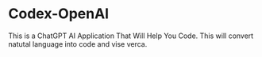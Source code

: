 # Codex-OpenAI

This is a ChatGPT AI Application That Will Help You Code.
This will convert natutal language into code and vise verca.

